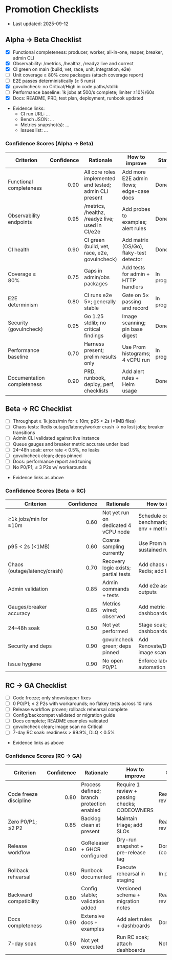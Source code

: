 # Promotion Checklists

- Last updated: 2025-09-12

## Alpha → Beta Checklist

- [x] Functional completeness: producer, worker, all-in-one, reaper, breaker, admin CLI
- [x] Observability: /metrics, /healthz, /readyz live and correct
- [x] CI green on main (build, vet, race, unit, integration, e2e)
- [ ] Unit coverage ≥ 80% core packages (attach coverage report)
- [ ] E2E passes deterministically (≥ 5 runs)
- [x] govulncheck: no Critical/High in code paths/stdlib
- [ ] Performance baseline: 1k jobs at 500/s complete; limiter ±10%/60s
- [x] Docs: README, PRD, test plan, deployment, runbook updated
- Evidence links:
  - CI run URL: …
  - Bench JSON: …
  - Metrics snapshot(s): …
  - Issues list: …

### Confidence Scores (Alpha → Beta)

| Criterion | Confidence | Rationale | How to improve | Status |
|---|---:|---|---|---|
| Functional completeness | 0.90 | All core roles implemented and tested; admin CLI present | Add more E2E admin flows; edge-case docs | Done |
| Observability endpoints | 0.95 | /metrics, /healthz, /readyz live; used in CI/e2e | Add probes to examples; alert rules | Done |
| CI health | 0.90 | CI green (build, vet, race, e2e, govulncheck) | Add matrix (OS/Go), flaky-test detector | Done |
| Coverage ≥ 80% | 0.75 | Gaps in admin/obs packages | Add tests for admin + HTTP handlers | In progress |
| E2E determinism | 0.80 | CI runs e2e 5×; generally stable | Gate on 5× passing and record | In progress |
| Security (govulncheck) | 0.95 | Go 1.25 stdlib; no critical findings | Image scanning; pin base digest | Done |
| Performance baseline | 0.70 | Harness present; prelim results only | Use Prom histograms; 4 vCPU run | In progress |
| Documentation completeness | 0.90 | PRD, runbook, deploy, perf, checklists | Add alert rules + Helm usage | Done |

## Beta → RC Checklist

- [ ] Throughput ≥ 1k jobs/min for ≥ 10m; p95 < 2s (<1MB files)
- [ ] Chaos tests: Redis outage/latency/worker crash → no lost jobs; breaker transitions
- [ ] Admin CLI validated against live instance
- [ ] Queue gauges and breaker metric accurate under load
- [ ] 24–48h soak: error rate < 0.5%, no leaks
- [ ] govulncheck clean; deps pinned
- [ ] Docs: performance report and tuning
- [ ] No P0/P1; ≤ 3 P2s w/ workarounds
- Evidence links as above

### Confidence Scores (Beta → RC)

| Criterion | Confidence | Rationale | How to improve | Status |
|---|---:|---|---|---|
| ≥1k jobs/min for ≥10m | 0.60 | Not yet run on dedicated 4 vCPU node | Schedule controlled benchmark; record env + metrics | In progress |
| p95 < 2s (<1MB) | 0.60 | Coarse sampling currently | Use Prom histograms; sustained run | In progress |
| Chaos (outage/latency/crash) | 0.70 | Recovery logic exists; partial tests | Add chaos e2e (stop Redis; add latency) | In progress |
| Admin validation | 0.85 | Admin commands + tests | Add e2e assertions for outputs | Ready for review |
| Gauges/breaker accuracy | 0.85 | Metrics wired; observed | Add metric assertions; dashboards | Ready for review |
| 24–48h soak | 0.50 | Not yet performed | Stage soak; capture dashboards | Not started |
| Security and deps | 0.90 | govulncheck green; deps pinned | Add Renovate/Dependabot; image scan | Done |
| Issue hygiene | 0.90 | No open P0/P1 | Enforce labels/triage automation | Done |

## RC → GA Checklist

- [ ] Code freeze; only showstopper fixes
- [ ] 0 P0/P1; ≤ 2 P2s with workarounds; no flakey tests across 10 runs
- [ ] Release workflow proven; rollback rehearsal complete
- [ ] Config/backcompat validated or migration guide
- [ ] Docs complete; README examples validated
- [ ] govulncheck clean; image scan no Critical
- [ ] 7-day RC soak: readiness > 99.9%, DLQ < 0.5%
- Evidence links as above

### Confidence Scores (RC → GA)

| Criterion | Confidence | Rationale | How to improve | Status |
|---|---:|---|---|---|
| Code freeze discipline | 0.80 | Process defined; branch protection enabled | Require 1 review + passing checks; CODEOWNERS | Ready for review |
| Zero P0/P1; ≤2 P2 | 0.85 | Backlog clean at present | Maintain triage; add SLOs | Ready for review |
| Release workflow | 0.90 | GoReleaser + GHCR configured | Dry-run snapshot + pre-release tag | Done (configured) |
| Rollback rehearsal | 0.60 | Runbook documented | Execute rehearsal in staging | In progress |
| Backward compatibility | 0.80 | Config stable; validation added | Versioned schema + migration notes | Ready for review |
| Docs completeness | 0.90 | Extensive docs + examples | Add alert rules + dashboards | Done |
| 7-day soak | 0.50 | Not yet executed | Run RC soak; attach dashboards | Not started |
